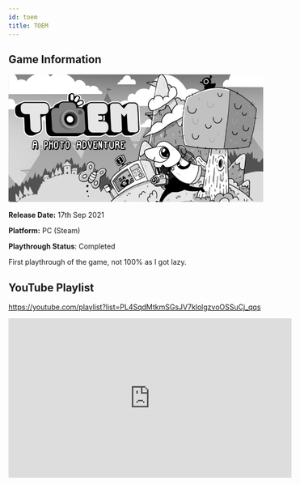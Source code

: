 ```yaml
---
id: toem
title: TOEM
---
```


## Game Information

![image info](../../static/games/toem.jpg)

**Release Date:** 17th Sep 2021

**Platform:** PC (Steam)

**Playthrough Status**: Completed

First playthrough of the game, not 100% as I got lazy.

## YouTube Playlist

https://youtube.com/playlist?list=PL4SqdMtkmSGsJV7klolgzvoOSSuCj_qqs

<iframe width="560" height="315" src="https://www.youtube-nocookie.com/embed/videoseries?list=PL4SqdMtkmSGsJV7klolgzvoOSSuCj_qqs" title="YouTube video player" frameborder="0" allow="accelerometer; autoplay; clipboard-write; encrypted-media; gyroscope; picture-in-picture" allowfullscreen></iframe>